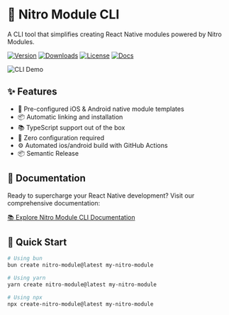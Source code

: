 # 🚀 Nitro Module CLI

A CLI tool that simplifies creating React Native modules powered by Nitro Modules.

[![Version](https://img.shields.io/npm/v/create-nitro-module.svg)](https://www.npmjs.com/package/create-nitro-module)
[![Downloads](https://img.shields.io/npm/dm/create-nitro-module.svg)](https://www.npmjs.com/package/create-nitro-module)
[![License](https://img.shields.io/npm/l/create-nitro-module.svg)](LICENSE)
[![Docs](https://img.shields.io/badge/docs-available-brightgreen.svg)](https://patrickkabwe.github.io/create-nitro-module/)

![CLI Demo](https://raw.githubusercontent.com/patrickkabwe/nitro-cli/refs/heads/main/assets/nitro-module-cli.gif)

## ✨ Features

- 📱 Pre-configured iOS & Android native module templates
- 📦 Automatic linking and installation
- 📚 TypeScript support out of the box
- 🔧 Zero configuration required
- ⚙️ Automated ios/android build with GitHub Actions
- 📦 Semantic Release

## 📖 Documentation

Ready to supercharge your React Native development? Visit our comprehensive documentation:

[📚 Explore Nitro Module CLI Documentation](https://patrickkabwe.github.io/create-nitro-module/)

## 🚀 Quick Start

```bash
# Using bun
bun create nitro-module@latest my-nitro-module

# Using yarn
yarn create nitro-module@latest my-nitro-module

# Using npx
npx create-nitro-module@latest my-nitro-module
```
